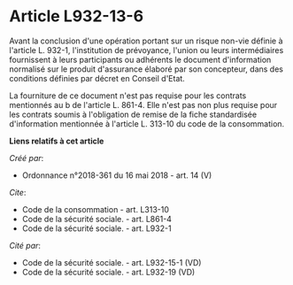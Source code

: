 # Article L932-13-6

Avant la conclusion d'une opération portant sur un risque non-vie définie à l'article L. 932-1, l'institution de prévoyance,
l'union ou leurs intermédiaires fournissent à leurs participants ou adhérents le document d'information normalisé sur le
produit d'assurance élaboré par son concepteur, dans des conditions définies par décret en Conseil d'Etat. 

La fourniture de ce document n'est pas requise pour les contrats mentionnés au b de l'article L. 861-4. Elle n'est pas non
plus requise pour les contrats soumis à l'obligation de remise de la fiche standardisée d'information mentionnée à l'article
L. 313-10 du code de la consommation.

**Liens relatifs à cet article**

_Créé par_:

  - Ordonnance n°2018-361 du 16 mai 2018 - art. 14 (V)

_Cite_:

  - Code de la consommation - art. L313-10
  - Code de la sécurité sociale. - art. L861-4
  - Code de la sécurité sociale. - art. L932-1

_Cité par_:

  - Code de la sécurité sociale. - art. L932-15-1 (VD)
  - Code de la sécurité sociale. - art. L932-19 (VD)
